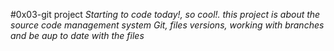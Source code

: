 #0x03-git project
*Starting to code today!, so cool!. this project is about the source code management system Git, files versions, working with branches and be aup to date with the files*
